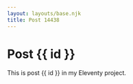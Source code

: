 ```yaml
---
layout: layouts/base.njk
title: Post 14438
---
```


# Post {{ id }}

This is post {{ id }} in my Eleventy project.
